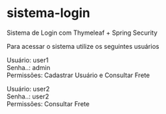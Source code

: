 # sistema-login
Sistema de Login com Thymeleaf + Spring Security

Para acessar o sistema utilize os seguintes usuários

Usuário: user1 <br/>
Senha..: admin <br/>
Permissões: Cadastrar Usuário e Consultar Frete

Usuário: user2 <br/>
Senha..: user2 <br/>
Permissões: Consultar Frete
